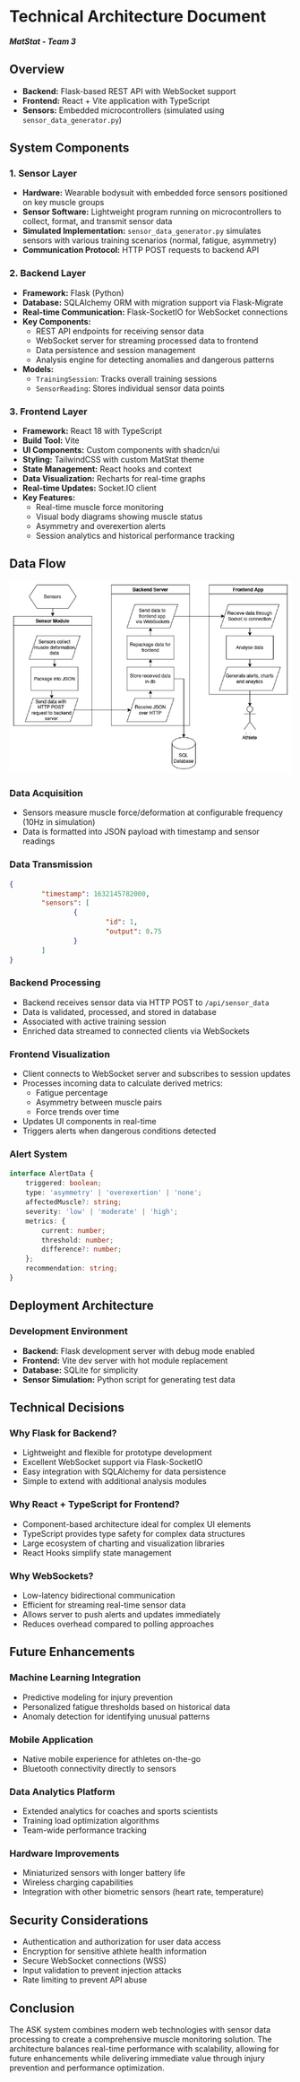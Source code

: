 # Technical Architecture Document
***MatStat - Team 3***

## Overview
- **Backend:** Flask-based REST API with WebSocket support
- **Frontend:** React + Vite application with TypeScript
- **Sensors:** Embedded microcontrollers (simulated using `sensor_data_generator.py`)

## System Components

### 1. Sensor Layer
- **Hardware:** Wearable bodysuit with embedded force sensors positioned on key muscle groups
- **Sensor Software:** Lightweight program running on microcontrollers to collect, format, and transmit sensor data
- **Simulated Implementation:** `sensor_data_generator.py` simulates sensors with various training scenarios (normal, fatigue, asymmetry)
- **Communication Protocol:** HTTP POST requests to backend API

### 2. Backend Layer
- **Framework:** Flask (Python)
- **Database:** SQLAlchemy ORM with migration support via Flask-Migrate
- **Real-time Communication:** Flask-SocketIO for WebSocket connections
- **Key Components:**
    - REST API endpoints for receiving sensor data
    - WebSocket server for streaming processed data to frontend
    - Data persistence and session management
    - Analysis engine for detecting anomalies and dangerous patterns
- **Models:**
    - `TrainingSession`: Tracks overall training sessions
    - `SensorReading`: Stores individual sensor data points

### 3. Frontend Layer
- **Framework:** React 18 with TypeScript
- **Build Tool:** Vite
- **UI Components:** Custom components with shadcn/ui
- **Styling:** TailwindCSS with custom MatStat theme
- **State Management:** React hooks and context
- **Data Visualization:** Recharts for real-time graphs
- **Real-time Updates:** Socket.IO client
- **Key Features:**
    - Real-time muscle force monitoring
    - Visual body diagrams showing muscle status
    - Asymmetry and overexertion alerts
    - Session analytics and historical performance tracking

## Data Flow
![alt text](arch_flow.png "Flow of Data")

### Data Acquisition
- Sensors measure muscle force/deformation at configurable frequency (10Hz in simulation)
- Data is formatted into JSON payload with timestamp and sensor readings

### Data Transmission
```json
{
        "timestamp": 1632145782000,
        "sensors": [
                {
                        "id": 1,
                        "output": 0.75
                }
        ]
}
```

### Backend Processing
- Backend receives sensor data via HTTP POST to `/api/sensor_data`
- Data is validated, processed, and stored in database
- Associated with active training session
- Enriched data streamed to connected clients via WebSockets

### Frontend Visualization
- Client connects to WebSocket server and subscribes to session updates
- Processes incoming data to calculate derived metrics:
    - Fatigue percentage
    - Asymmetry between muscle pairs
    - Force trends over time
- Updates UI components in real-time
- Triggers alerts when dangerous conditions detected

### Alert System
```typescript
interface AlertData {
    triggered: boolean;
    type: 'asymmetry' | 'overexertion' | 'none';
    affectedMuscle?: string;
    severity: 'low' | 'moderate' | 'high';
    metrics: {
        current: number;
        threshold: number;
        difference?: number;
    };
    recommendation: string;
}
```

## Deployment Architecture

### Development Environment
- **Backend:** Flask development server with debug mode enabled
- **Frontend:** Vite dev server with hot module replacement
- **Database:** SQLite for simplicity
- **Sensor Simulation:** Python script for generating test data

## Technical Decisions

### Why Flask for Backend?
- Lightweight and flexible for prototype development
- Excellent WebSocket support via Flask-SocketIO
- Easy integration with SQLAlchemy for data persistence
- Simple to extend with additional analysis modules

### Why React + TypeScript for Frontend?
- Component-based architecture ideal for complex UI elements
- TypeScript provides type safety for complex data structures
- Large ecosystem of charting and visualization libraries
- React Hooks simplify state management

### Why WebSockets?
- Low-latency bidirectional communication
- Efficient for streaming real-time sensor data
- Allows server to push alerts and updates immediately
- Reduces overhead compared to polling approaches

## Future Enhancements

### Machine Learning Integration
- Predictive modeling for injury prevention
- Personalized fatigue thresholds based on historical data
- Anomaly detection for identifying unusual patterns

### Mobile Application
- Native mobile experience for athletes on-the-go
- Bluetooth connectivity directly to sensors

### Data Analytics Platform
- Extended analytics for coaches and sports scientists
- Training load optimization algorithms
- Team-wide performance tracking

### Hardware Improvements
- Miniaturized sensors with longer battery life
- Wireless charging capabilities
- Integration with other biometric sensors (heart rate, temperature)

## Security Considerations
- Authentication and authorization for user data access
- Encryption for sensitive athlete health information
- Secure WebSocket connections (WSS)
- Input validation to prevent injection attacks
- Rate limiting to prevent API abuse

## Conclusion
The ASK system combines modern web technologies with sensor data processing to create a comprehensive muscle monitoring solution. The architecture balances real-time performance with scalability, allowing for future enhancements while delivering immediate value through injury prevention and performance optimization.
